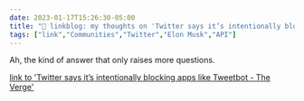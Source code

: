 ---date: 2023-01-17T15:26:30-05:00title: "🔗 linkblog: my thoughts on 'Twitter says it’s intentionally blocking apps like Tweetbot - The Verge'"tags: ["link","Communities","Twitter","Elon Musk","API"]---Ah, the kind of answer that only raises more questions.   [link to 'Twitter says it’s intentionally blocking apps like Tweetbot - The Verge'](https://www.theverge.com/2023/1/17/23559180/twitter-blocking-apps-tweetbot)